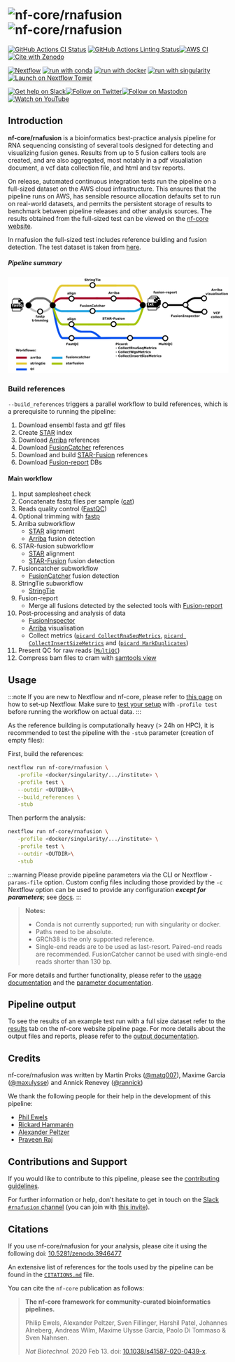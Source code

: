 # ![nf-core/rnafusion](docs/images/nf-core-rnafusion_logo_light.png#gh-light-mode-only) ![nf-core/rnafusion](docs/images/nf-core-rnafusion_logo_dark.png#gh-dark-mode-only)

[![GitHub Actions CI Status](https://github.com/nf-core/rnafusion/workflows/nf-core%20CI/badge.svg)](https://github.com/nf-core/rnafusion/actions?query=workflow%3A%22nf-core+CI%22)
[![GitHub Actions Linting Status](https://github.com/nf-core/rnafusion/workflows/nf-core%20linting/badge.svg)](https://github.com/nf-core/rnafusion/actions?query=workflow%3A%22nf-core+linting%22)[![AWS CI](https://img.shields.io/badge/CI%20tests-full%20size-FF9900?labelColor=000000&logo=Amazon%20AWS)](https://nf-co.re/rnafusion/results)[![Cite with Zenodo](http://img.shields.io/badge/DOI-10.5281/zenodo.3946477-1073c8?labelColor=000000)](https://doi.org/10.5281/zenodo.3946477)

[![Nextflow](https://img.shields.io/badge/nextflow%20DSL2-%E2%89%A523.04.0-23aa62.svg)](https://www.nextflow.io/)
[![run with conda](http://img.shields.io/badge/run%20with-conda-3EB049?labelColor=000000&logo=anaconda)](https://docs.conda.io/en/latest/)
[![run with docker](https://img.shields.io/badge/run%20with-docker-0db7ed?labelColor=000000&logo=docker)](https://www.docker.com/)
[![run with singularity](https://img.shields.io/badge/run%20with-singularity-1d355c.svg?labelColor=000000)](https://sylabs.io/docs/)
[![Launch on Nextflow Tower](https://img.shields.io/badge/Launch%20%F0%9F%9A%80-Nextflow%20Tower-%234256e7)](https://tower.nf/launch?pipeline=https://github.com/nf-core/rnafusion)

[![Get help on Slack](http://img.shields.io/badge/slack-nf--core%20%23rnafusion-4A154B?labelColor=000000&logo=slack)](https://nfcore.slack.com/channels/rnafusion)[![Follow on Twitter](http://img.shields.io/badge/twitter-%40nf__core-1DA1F2?labelColor=000000&logo=twitter)](https://twitter.com/nf_core)[![Follow on Mastodon](https://img.shields.io/badge/mastodon-nf__core-6364ff?labelColor=FFFFFF&logo=mastodon)](https://mstdn.science/@nf_core)[![Watch on YouTube](http://img.shields.io/badge/youtube-nf--core-FF0000?labelColor=000000&logo=youtube)](https://www.youtube.com/c/nf-core)

## Introduction

**nf-core/rnafusion** is a bioinformatics best-practice analysis pipeline for RNA sequencing consisting of several tools designed for detecting and visualizing fusion genes. Results from up to 5 fusion callers tools are created, and are also aggregated, most notably in a pdf visualiation document, a vcf data collection file, and html and tsv reports.

On release, automated continuous integration tests run the pipeline on a full-sized dataset on the AWS cloud infrastructure. This ensures that the pipeline runs on AWS, has sensible resource allocation defaults set to run on real-world datasets, and permits the persistent storage of results to benchmark between pipeline releases and other analysis sources. The results obtained from the full-sized test can be viewed on the [nf-core website](https://nf-co.re/rnafusion/results).

In rnafusion the full-sized test includes reference building and fusion detection. The test dataset is taken from [here](https://github.com/nf-core/test-datasets/tree/rnafusion/testdata/human).

##### Pipeline summary

![nf-core/rnafusion metro map](docs/images/nf-core-rnafusion_metro_map.png)

### Build references

`--build_references` triggers a parallel workflow to build references, which is a prerequisite to running the pipeline:

1. Download ensembl fasta and gtf files
2. Create [STAR](https://github.com/alexdobin/STAR) index
3. Download [Arriba](https://github.com/suhrig/arriba) references
4. Download [FusionCatcher](https://github.com/ndaniel/fusioncatcher) references
5. Download and build [STAR-Fusion](https://github.com/STAR-Fusion/STAR-Fusion) references
6. Download [Fusion-report](https://github.com/Clinical-Genomics/fusion-report) DBs

#### Main workflow

1. Input samplesheet check
2. Concatenate fastq files per sample ([cat](http://www.linfo.org/cat.html))
3. Reads quality control ([FastQC](https://www.bioinformatics.babraham.ac.uk/projects/fastqc/))
4. Optional trimming with [fastp](https://github.com/OpenGene/fastp)
5. Arriba subworkflow
   - [STAR](https://github.com/alexdobin/STAR) alignment
   - [Arriba](https://github.com/suhrig/arriba) fusion detection
6. STAR-fusion subworkflow
   - [STAR](https://github.com/alexdobin/STAR) alignment
   - [STAR-Fusion](https://github.com/STAR-Fusion/STAR-Fusion) fusion detection
7. Fusioncatcher subworkflow
   - [FusionCatcher](https://github.com/ndaniel/fusioncatcher) fusion detection
8. StringTie subworkflow
   - [StringTie](https://ccb.jhu.edu/software/stringtie/)
9. Fusion-report
   - Merge all fusions detected by the selected tools with [Fusion-report](https://github.com/Clinical-Genomics/fusion-report)
10. Post-processing and analysis of data
    - [FusionInspector](https://github.com/FusionInspector/FusionInspector)
    - [Arriba](https://github.com/suhrig/arriba) visualisation
    - Collect metrics ([`picard CollectRnaSeqMetrics`](https://gatk.broadinstitute.org/hc/en-us/articles/360037057492-CollectRnaSeqMetrics-Picard-), [`picard CollectInsertSizeMetrics`](https://gatk.broadinstitute.org/hc/en-us/articles/360037055772-CollectInsertSizeMetrics-Picard-) and ([`picard MarkDuplicates`](https://gatk.broadinstitute.org/hc/en-us/articles/360037052812-MarkDuplicates-Picard-))
11. Present QC for raw reads ([`MultiQC`](http://multiqc.info/))
12. Compress bam files to cram with [samtools view](http://www.htslib.org/)

## Usage

:::note
If you are new to Nextflow and nf-core, please refer to [this page](https://nf-co.re/docs/usage/installation) on how
to set-up Nextflow. Make sure to [test your setup](https://nf-co.re/docs/usage/introduction#how-to-run-a-pipeline)
with `-profile test` before running the workflow on actual data.
:::

As the reference building is computationally heavy (> 24h on HPC), it is recommended to test the pipeline with the `-stub` parameter (creation of empty files):

First, build the references:

```bash
nextflow run nf-core/rnafusion \
   -profile <docker/singularity/.../institute> \
   -profile test \
   --outdir <OUTDIR>\
   --build_references \
   -stub
```

Then perform the analysis:

```bash
nextflow run nf-core/rnafusion \
   -profile <docker/singularity/.../institute> \
   -profile test \
   --outdir <OUTDIR>\
   -stub
```

:::warning
Please provide pipeline parameters via the CLI or Nextflow `-params-file` option. Custom config files including those
provided by the `-c` Nextflow option can be used to provide any configuration _**except for parameters**_;
see [docs](https://nf-co.re/usage/configuration#custom-configuration-files).
:::

> **Notes:**
>
> - Conda is not currently supported; run with singularity or docker.
> - Paths need to be absolute.
> - GRCh38 is the only supported reference.
> - Single-end reads are to be used as last-resort. Paired-end reads are recommended. FusionCatcher cannot be used with single-end reads shorter than 130 bp.

For more details and further functionality, please refer to the [usage documentation](https://nf-co.re/rnafusion/usage) and the [parameter documentation](https://nf-co.re/rnafusion/parameters).

## Pipeline output

To see the results of an example test run with a full size dataset refer to the [results](https://nf-co.re/rnafusion/results) tab on the nf-core website pipeline page.
For more details about the output files and reports, please refer to the
[output documentation](https://nf-co.re/rnafusion/output).

## Credits

nf-core/rnafusion was written by Martin Proks ([@matq007](https://github.com/matq007)), Maxime Garcia ([@maxulysse](https://github.com/maxulysse)) and Annick Renevey ([@rannick](https://github.com/rannick))

We thank the following people for their help in the development of this pipeline:

- [Phil Ewels](https://github.com/ewels)
- [Rickard Hammarén](https://github.com/Hammarn)
- [Alexander Peltzer](https://github.com/apeltzer)
- [Praveen Raj](https://github.com/praveenraj2018)

## Contributions and Support

If you would like to contribute to this pipeline, please see the [contributing guidelines](.github/CONTRIBUTING.md).

For further information or help, don't hesitate to get in touch on the [Slack `#rnafusion` channel](https://nfcore.slack.com/channels/rnafusion) (you can join with [this invite](https://nf-co.re/join/slack)).

## Citations

If you use nf-core/rnafusion for your analysis, please cite it using the following doi: [10.5281/zenodo.3946477](https://doi.org/10.5281/zenodo.3946477)

An extensive list of references for the tools used by the pipeline can be found in the [`CITATIONS.md`](CITATIONS.md) file.

You can cite the `nf-core` publication as follows:

> **The nf-core framework for community-curated bioinformatics pipelines.**
>
> Philip Ewels, Alexander Peltzer, Sven Fillinger, Harshil Patel, Johannes Alneberg, Andreas Wilm, Maxime Ulysse Garcia, Paolo Di Tommaso & Sven Nahnsen.
>
> _Nat Biotechnol._ 2020 Feb 13. doi: [10.1038/s41587-020-0439-x](https://dx.doi.org/10.1038/s41587-020-0439-x).
